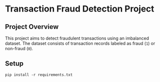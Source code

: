 # Transaction Fraud Detection Project

## Project Overview
This project aims to detect fraudulent transactions using an imbalanced dataset. The dataset consists of transaction records labeled as fraud (`1`) or non-fraud (`0`).

## Setup
`pip install -r requirements.txt`
